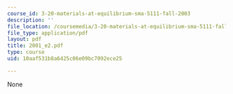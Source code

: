 ```yaml
---
course_id: 3-20-materials-at-equilibrium-sma-5111-fall-2003
description: ''
file_location: /coursemedia/3-20-materials-at-equilibrium-sma-5111-fall-2003/10aaf531b8a6425c06e09bc7092ece25_2001_e2.pdf
file_type: application/pdf
layout: pdf
title: 2001_e2.pdf
type: course
uid: 10aaf531b8a6425c06e09bc7092ece25

---
```

None